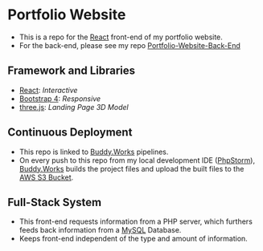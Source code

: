 # Portfolio Website
* This is a repo for the [React](https://reactjs.org/) front-end of my portfolio website. 
* For the back-end, please see my repo [Portfolio-Website-Back-End](https://github.com/pierrebeasley/Portfolio-Website-Back-End)

## Framework and Libraries
* [React](https://reactjs.org/): *Interactive*
* [Bootstrap 4](https://getbootstrap.com/): *Responsive*
* [three.js](https://threejs.org/): *Landing Page 3D Model*

## Continuous Deployment
* This repo is linked to [Buddy.Works](https://app.buddy.works/) pipelines. 
* On every push to this repo from my local development IDE ([PhpStorm](https://www.jetbrains.com/phpstorm/)), [Buddy.Works](https://app.buddy.works/) builds the project files and upload the built files to the [AWS S3 Bucket](https://aws.amazon.com/s3/). 

## Full-Stack System
* This front-end requests information from a PHP server, which furthers feeds back information from a [MySQL](https://www.mysql.com/) Database. 
* Keeps front-end independent of the type and amount of information. 
